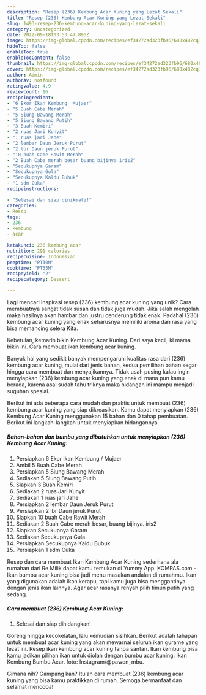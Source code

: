 ```yaml
---
description: "Resep (236) Kembung Acar Kuning yang Lezat Sekali"
title: "Resep (236) Kembung Acar Kuning yang Lezat Sekali"
slug: 1493-resep-236-kembung-acar-kuning-yang-lezat-sekali
category: Uncategorized
date: 2022-09-18T03:53:47.895Z
image: https://img-global.cpcdn.com/recipes/ef34272ad323fb96/680x482cq70/236-kembung-acar-kuning-foto-resep-utama.jpg
hideToc: false
enableToc: true
enableTocContent: false
thumbnail: https://img-global.cpcdn.com/recipes/ef34272ad323fb96/680x482cq70/236-kembung-acar-kuning-foto-resep-utama.jpg
cover: https://img-global.cpcdn.com/recipes/ef34272ad323fb96/680x482cq70/236-kembung-acar-kuning-foto-resep-utama.jpg
author: Admin
authorAv: notfound
ratingvalue: 4.9
reviewcount: 16
recipeingredient:
- "6 Ekor Ikan Kembung  Mujaer"
- "5 Buah Cabe Merah"
- "5 Siung Bawang Merah"
- "5 Siung Bawang Putih"
- "3 Buah Kemiri"
- "2 ruas Jari Kunyit"
- "1 ruas jari Jahe"
- "2 lembar Daun Jeruk Purut"
- "2 lbr Daun jeruk Purut"
- "10 buah Cabe Rawit Merah"
- "2 Buah Cabe merah besar buang bijinya iris2"
- "Secukupnya Garam"
- "Secukupnya Gula"
- "Secukupnya Kaldu Bubuk"
- "1 sdm Cuka"
recipeinstructions:

- "Selesai dan siap dinikmati!"
categories:
- Resep
tags:
- 236
- kembung
- acar

katakunci: 236 kembung acar 
nutrition: 291 calories
recipecuisine: Indonesian
preptime: "PT30M"
cooktime: "PT35M"
recipeyield: "2"
recipecategory: Dessert

---
```





Lagi mencari inspirasi resep (236) kembung acar kuning yang unik? Cara membuatnya sangat tidak susah dan tidak juga mudah. Jika salah mengolah maka hasilnya akan hambar dan justru cenderung tidak enak. Padahal (236) kembung acar kuning yang enak seharusnya memiliki aroma dan rasa yang bisa memancing selera Kita.





Kebetulan, kemarin bikin Kembung Acar Kuning. Dari saya kecil, kl mama bikin ini. Cara membuat ikan kembung acar kuning.

Banyak hal yang sedikit banyak mempengaruhi kualitas rasa dari (236) kembung acar kuning, mulai dari jenis bahan, kedua pemilihan bahan segar hingga cara membuat dan menyajikannya. Tidak usah pusing kalau ingin menyiapkan (236) kembung acar kuning yang enak di mana pun kamu berada, karena asal sudah tahu triknya maka hidangan ini mampu menjadi suguhan spesial.






Berikut ini ada beberapa cara mudah dan praktis untuk membuat (236) kembung acar kuning yang siap dikreasikan. Kamu dapat menyiapkan (236) Kembung Acar Kuning menggunakan 15 bahan dan 0 tahap pembuatan. Berikut ini langkah-langkah untuk menyiapkan hidangannya.

<!--inarticleads1-->

##### Bahan-bahan dan bumbu yang dibutuhkan untuk menyiapkan (236) Kembung Acar Kuning:

1. Persiapkan 6 Ekor Ikan Kembung / Mujaer
1. Ambil 5 Buah Cabe Merah
1. Persiapkan 5 Siung Bawang Merah
1. Sediakan 5 Siung Bawang Putih
1. Siapkan 3 Buah Kemiri
1. Sediakan 2 ruas Jari Kunyit
1. Sediakan 1 ruas jari Jahe
1. Persiapkan 2 lembar Daun Jeruk Purut
1. Persiapkan 2 lbr Daun jeruk Purut
1. Siapkan 10 buah Cabe Rawit Merah
1. Sediakan 2 Buah Cabe merah besar, buang bijinya. iris2
1. Siapkan Secukupnya Garam
1. Sediakan Secukupnya Gula
1. Persiapkan Secukupnya Kaldu Bubuk
1. Persiapkan 1 sdm Cuka


Resep dan cara membuat Ikan Kembung Acar Kuning sederhana ala rumahan dari Re Milik dapat kamu temukan di Yummy App. KOMPAS.com - Ikan bumbu acar kuning bisa jadi menu masakan andalan di rumahmu. Ikan yang digunakan adalah ikan kerapu, tapi kamu juga bisa menggantinya dengan jenis ikan lainnya. Agar acar rasanya renyah pilih timun putih yang sedang. 

<!--inarticleads2-->

##### Cara membuat (236) Kembung Acar Kuning:


1. Selesai dan siap dihidangkan!

Goreng hingga kecokelatan, lalu kemudian sisihkan. Berikut adalah tahapan untuk membuat acar kuning yang akan mewarnai seluruh ikan gurame yang lezat ini. Resep ikan kembung acar kuning tanpa santan. Ikan kembung bisa kamu jadikan pilihan ikan untuk diolah dengan bumbu acar kuning. Ikan Kembung Bumbu Acar. foto: Instagram/@pawon_mbu. 

Gimana nih? Gampang kan? Itulah cara membuat (236) kembung acar kuning yang bisa kamu praktikkan di rumah. Semoga bermanfaat dan selamat mencoba!
